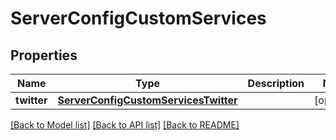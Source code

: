 # ServerConfigCustomServices

## Properties
Name | Type | Description | Notes
------------ | ------------- | ------------- | -------------
**twitter** | [**ServerConfigCustomServicesTwitter**](ServerConfigCustomServicesTwitter.md) |  | [optional] 

[[Back to Model list]](../README.md#documentation-for-models) [[Back to API list]](../README.md#documentation-for-api-endpoints) [[Back to README]](../README.md)


